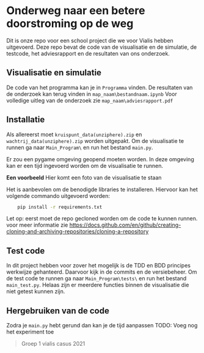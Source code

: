 # Onderweg naar een betere doorstroming op de weg

Dit is onze repo voor een school project die we voor Vialis hebben uitgevoerd. 
Deze repo bevat de code van de visualisatie en de simulatie, de testcode, het adviesrapport en de resultaten van ons onderzoek. 


## Visualisatie en simulatie 
De code van het programma kan je in `Programma` vinden. De resultaten van de onderzoek kan terug vinden in `map_naam\bestandnaam.ipynb` 
Voor volledige uitleg van de onderzoek zie `map_naam\adviesrapport.pdf`

## Installatie

Als allereerst moet `kruispunt_data(unziphere).zip` en `wachtrij_data(unziphere).zip` worden uitgepakt.
Om de visualisatie te runnen ga naar `Main_Program\` en run het bestand `main.py`.

Er zou een pygame omgeving geopend moeten worden. In deze omgeving kan er een tijd ingevoerd worden om de visualisatie te runnen.

**Een voorbeeld** 
Hier komt een foto van de visualisatie te staan

Het is aanbevolen om de benodigde libraries te installeren. Hiervoor kan het volgende commando uitgevoerd worden:
```bash
    pip install -r requirements.txt
``` 
Let op: eerst moet de repo gecloned worden om de code te kunnen runnen.
voor meer informatie zie https://docs.github.com/en/github/creating-cloning-and-archiving-repositories/cloning-a-repository

## Test code

In dit project hebben voor zover het mogelijk is de TDD en BDD principes werkwijze gehanteerd.
Daarvoor kijk in de commits en de versiebeheer. 
Om de test code te runnen ga naar `Main_Program\tests\` en run het bestand `main_test.py`. 
Helaas zijn er meerdere functies binnen de visualisatie die niet getest kunnen zijn.


## Hergebruiken van de code 
Zodra je `main.py` hebt gerund dan kan je de tijd aanpassen TODO: Voeg nog het experiment toe

> Groep 1 vialis casus 2021
